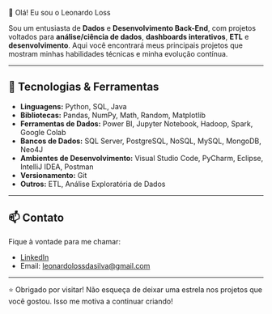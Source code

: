 
👋 Olá! Eu sou o Leonardo Loss


Sou um entusiasta de **Dados** e **Desenvolvimento Back-End**, com projetos voltados para **análise/ciência de dados**, **dashboards interativos**, **ETL** e **desenvolvimento**. Aqui você encontrará meus principais projetos que mostram minhas habilidades técnicas e minha evolução contínua.

---

## 🧰 Tecnologias & Ferramentas

- **Linguagens:** Python, SQL, Java
- **Bibliotecas:** Pandas, NumPy, Math, Random, Matplotlib
- **Ferramentas de Dados:** Power BI, Jupyter Notebook, Hadoop, Spark, Google Colab
- **Bancos de Dados:** SQL Server, PostgreSQL, NoSQL, MySQL, MongoDB, Neo4J 
- **Ambientes de Desenvolvimento:** Visual Studio Code, PyCharm, Eclipse, IntelliJ IDEA, Postman
- **Versionamento:** Git
- **Outros:** ETL, Análise Exploratória de Dados

---

## 📫 Contato

Fique à vontade para me chamar:

- [LinkedIn](https://www.linkedin.com/in/leonardoloss/)
- Email: leonardolossdasilva@gmail.com

---

⭐ Obrigado por visitar! Não esqueça de deixar uma estrela nos projetos que você gostou. Isso me motiva a continuar criando!
